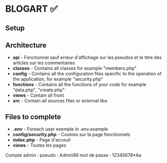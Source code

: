
# BLOGART ✅

## Setup


## Architecture
- **api** - Fonctionnel sauf erreur d'affichage sur les pseudos et le titre des articles sur les commentaires
- **classes** - Contains all classes for example "members.php"
- **config** - Contains all the configuration files specific to the operation of the application, for example "security.php"
- **functions** - Contains all the functions of your code for example "data.php", "create.php"
- **views** - Contain all front
- **src** - Contain all sources files or external libs

## Files to complete
- **.env** - Foreach user exemple in .env.example
- **config/security.php** - Cookies sur la page fonctionnels
- **index.php** - Page d'acceuil
- **views** - Toutes les pages

Compte admin :
pseudo : Admin99
mot de passe : 12345678*Aa
